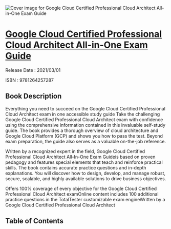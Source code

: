 ![Cover image for Google Cloud Certified Professional Cloud Architect All-in-One Exam Guide](https://imgdetail.ebookreading.net/cover/cover/202109/EB9781264257287.jpg)

[Google Cloud Certified Professional Cloud Architect All-in-One Exam Guide](https://ebookreading.net/view/book/Google+Cloud+Certified+Professional+Cloud+Architect+All-in-One+Exam+Guide-EB9781264257287_1.html "Google Cloud Certified Professional Cloud Architect All-in-One Exam Guide")
====================================================================================================================

Release Date : 2021/03/01

ISBN : 9781264257287

Book Description
-----------------

Everything you need to succeed on the Google Cloud Certified Professional Cloud Architect exam in one accessible study guide
Take the challenging Google Cloud Certified Professional Cloud Architect exam with confidence using the comprehensive information contained in this invaluable self-study guide. The book provides a thorough overview of cloud architecture and Google Cloud Platform (GCP) and shows you how to pass the test. Beyond exam preparation, the guide also serves as a valuable on-the-job reference.

Written by a recognized expert in the field, Google Cloud Certified Professional Cloud Architect All-In-One Exam Guideis based on proven pedagogy and features special elements that teach and reinforce practical skills. The book contains accurate practice questions and in-depth explanations. You will discover how to design, develop, and manage robust, secure, scalable, and highly available solutions to drive business objectives.


Offers 100% coverage of every objective for the Google Cloud Certified Professional Cloud Architect examOnline content includes 100 additional practice questions in the TotalTester customizable exam engineWritten by a Google Cloud Certified Professional Cloud Architect

  

Table of Contents
-----------------


